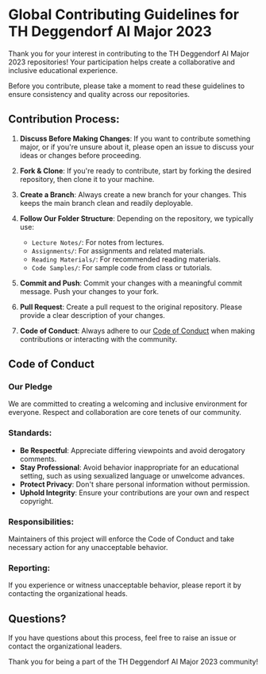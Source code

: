 # Global Contributing Guidelines for TH Deggendorf AI Major 2023

Thank you for your interest in contributing to the TH Deggendorf AI Major 2023 repositories! Your participation helps create a collaborative and inclusive educational experience. 

Before you contribute, please take a moment to read these guidelines to ensure consistency and quality across our repositories.

## Contribution Process:

1. **Discuss Before Making Changes**: If you want to contribute something major, or if you're unsure about it, please open an issue to discuss your ideas or changes before proceeding.
   
2. **Fork & Clone**: If you're ready to contribute, start by forking the desired repository, then clone it to your machine.

3. **Create a Branch**: Always create a new branch for your changes. This keeps the main branch clean and readily deployable.

4. **Follow Our Folder Structure**: Depending on the repository, we typically use:
   - `Lecture Notes/`: For notes from lectures.
   - `Assignments/`: For assignments and related materials.
   - `Reading Materials/`: For recommended reading materials.
   - `Code Samples/`: For sample code from class or tutorials.

5. **Commit and Push**: Commit your changes with a meaningful commit message. Push your changes to your fork.

6. **Pull Request**: Create a pull request to the original repository. Please provide a clear description of your changes.

7. **Code of Conduct**: Always adhere to our [Code of Conduct](#code-of-conduct) when making contributions or interacting with the community.

## Code of Conduct

### Our Pledge

We are committed to creating a welcoming and inclusive environment for everyone. Respect and collaboration are core tenets of our community.

### Standards:

- **Be Respectful**: Appreciate differing viewpoints and avoid derogatory comments.
- **Stay Professional**: Avoid behavior inappropriate for an educational setting, such as using sexualized language or unwelcome advances.
- **Protect Privacy**: Don't share personal information without permission.
- **Uphold Integrity**: Ensure your contributions are your own and respect copyright.

### Responsibilities:

Maintainers of this project will enforce the Code of Conduct and take necessary action for any unacceptable behavior.

### Reporting:

If you experience or witness unacceptable behavior, please report it by contacting the organizational heads.

## Questions?

If you have questions about this process, feel free to raise an issue or contact the organizational leaders.

Thank you for being a part of the TH Deggendorf AI Major 2023 community!
